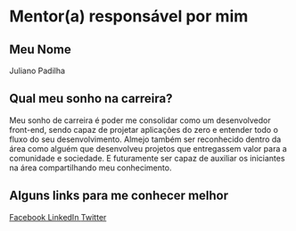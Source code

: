 # Mentor(a) responsável por mim

## Meu Nome

Juliano Padilha

## Qual meu sonho na carreira?

Meu sonho de carreira é poder me consolidar como um desenvolvedor front-end, sendo capaz de projetar aplicações do zero e entender todo o fluxo do seu desenvolvimento. Almejo também ser reconhecido dentro da área como alguém que desenvolveu projetos que entregassem valor para a comunidade e sociedade. E futuramente ser capaz de auxiliar os iniciantes na área compartilhando meu conhecimento.

## Alguns links para me conhecer melhor

[Facebook ](https://www.facebook.com/JulianoPadilha)
[LinkedIn ](https://br.linkedin.com/in/julianopadilha)
[Twitter ](https://twitter.com/padilhano)

